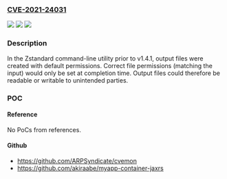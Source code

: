 ### [CVE-2021-24031](https://cve.mitre.org/cgi-bin/cvename.cgi?name=CVE-2021-24031)
![](https://img.shields.io/static/v1?label=Product&message=Zstandard&color=blue)
![](https://img.shields.io/static/v1?label=Version&message=!%3E%3D%201.4.1%20&color=brighgreen)
![](https://img.shields.io/static/v1?label=Vulnerability&message=Insecure%20Inherited%20Permissions%20(CWE-277)&color=brighgreen)

### Description

In the Zstandard command-line utility prior to v1.4.1, output files were created with default permissions. Correct file permissions (matching the input) would only be set at completion time. Output files could therefore be readable or writable to unintended parties.

### POC

#### Reference
No PoCs from references.

#### Github
- https://github.com/ARPSyndicate/cvemon
- https://github.com/akiraabe/myapp-container-jaxrs

